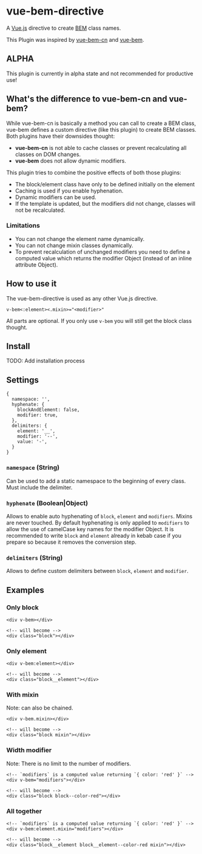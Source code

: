 # vue-bem-directive

A [Vue.js](https://vuejs.org/) directive to create [BEM](http://getbem.com/) class names.

This Plugin was inspired by [vue-bem-cn](https://github.com/c01nd01r/vue-bem-cn) and [vue-bem](https://github.com/AndersSchmidtHansen/vue-bem).

## ALPHA

This plugin is currently in alpha state and not recommended for productive use!

## What's the difference to vue-bem-cn and vue-bem?

While vue-bem-cn is basically a method you can call to create a BEM class, vue-bem defines a custom directive (like this plugin) to create BEM classes. Both plugins have their downsides thought:

* **vue-bem-cn** is not able to cache classes or prevent recalculating all classes on DOM changes.
* **vue-bem** does not allow dynamic modifiers.

This plugin tries to combine the positive effects of both those plugins:

* The block/element class have only to be defined initially on the element
* Caching is used if you enable hyphenation.
* Dynamic modifiers can be used.
* If the template is updated, but the modifiers did not change, classes will not be recalculated.

### Limitations

* You can not change the element name dynamically.
* You can not change mixin classes dynamically. 
* To prevent recalculation of unchanged modifiers you need to define a computed value which returns the modifier Object (instead of an inline attribute Object).

## How to use it

The vue-bem-directive is used as any other Vue.js directive.

```
v-bem<:element><.mixin>="<modifier>"
```

All parts are optional. If you only use `v-bem` you will still get the block class thought.

## Install

TODO: Add installation process

## Settings

```
{
  namespace: '',
  hyphenate: {
    blockAndElement: false,
    modifier: true,
  },
  delimiters: {
    element: '__',
    modifier: '--',
    value: '-',
  }
}
```

### `namespace` (String)

Can be used to add a static namespace to the beginning of every class. Must include the delimiter.

### `hyphenate` (Boolean|Object)

Allows to enable auto hyphenating of `block`, `element` and `modifiers`. Mixins are never touched. By default hyphenating is only applied to `modifiers` to allow the use of camelCase key names for the modifier Object. It is recommended to write `block` and `element` already in kebab case if you prepare so because it removes the conversion step.

### `delimiters` (String)

Allows to define custom delimiters between `block`, `element` and `modifier`.

## Examples

### Only block

```vue
<div v-bem></div>

<!-- will become -->
<div class="block"></div>
```

### Only element

```vue
<div v-bem:element></div>

<!-- will become -->
<div class="block__element"></div>
```

### With mixin

Note: can also be chained.

```vue
<div v-bem.mixin></div>

<!-- will become -->
<div class="block mixin"></div>
```
### Width modifier

Note: There is no limit to the number of modifiers.

```vue
<!-- `modifiers` is a computed value returning `{ color: 'red' }` -->
<div v-bem="modifiers"></div> 

<!-- will become -->
<div class="block block--color-red"></div>
```

### All together

```vue
<!-- `modifiers` is a computed value returning `{ color: 'red' }` -->
<div v-bem:element.mixin="modifiers"></div>

<!-- will become -->
<div class="block__element block__element--color-red mixin"></div>
```

